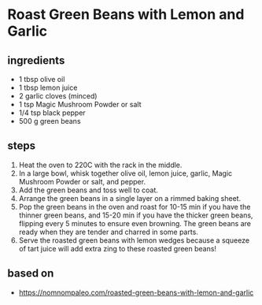 # Roast Green Beans with Lemon and Garlic

## ingredients

- 1 tbsp olive oil
- 1 tbsp lemon juice
- 2 garlic cloves (minced)
- 1 tsp Magic Mushroom Powder or salt
- 1/4 tsp black pepper
- 500 g green beans

## steps

1. Heat the oven to 220C with the rack in the middle.
2. In a large bowl, whisk together olive oil, lemon juice, garlic, Magic Mushroom Powder or salt, and pepper.
3. Add the green beans and toss well to coat.
4. Arrange the green beans in a single layer on a rimmed baking sheet.
5. Pop the green beans in the oven and roast for 10-15 min if you have the thinner green beans, and 15-20 min if you have the thicker green beans, flipping every 5 minutes to ensure even browning. The green beans are ready when they are tender and charred in some parts.
6. Serve the roasted green beans with lemon wedges because a squeeze of tart juice will add extra zing to these roasted green beans!

## based on

- https://nomnompaleo.com/roasted-green-beans-with-lemon-and-garlic
